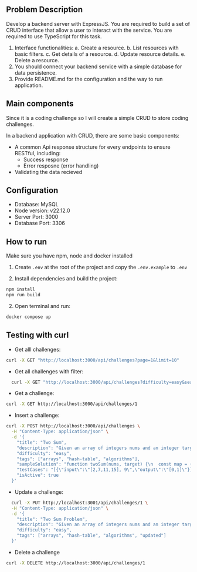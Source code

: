## Problem Description

Develop a backend server with ExpressJS. You are required to build a set of CRUD interface that allow a user to interact with the service. You are required to use TypeScript for this task.
1. Interface functionalities:
a. Create a resource.
b. List resources with basic filters.
c. Get details of a resource.
d. Update resource details.
e. Delete a resource.
2. You should connect your backend service with a simple database for data persistence.
3. Provide README.md for the configuration and the way to run application.


## Main components

Since it is a coding challenge so I will create a simple CRUD to store coding challenges.

In a backend application with CRUD, there are some basic components:

- A common Api response structure for every endpoints to ensure RESTful, including:
    - Success response
    - Error resposne (error handling)
- Validating the data recieved

## Configuration

- Database: MySQL
- Node version: v22.12.0
- Server Port: 3000
- Database Port: 3306

## How to run

Make sure you have npm, node and docker installed

1. Create `.env` at the root of the project and copy the `.env.example` to `.env`

2. Install dependencies and build the project:
```bash
npm install
npm run build
```

2. Open terminal and run:
```bash
docker compose up
```
## Testing with curl

- Get alll challenges:

```bash
curl -X GET "http://localhost:3000/api/challenges?page=1&limit=10"
```

- Get all challenges with filter:
```bash
  curl -X GET "http://localhost:3000/api/challenges?difficulty=easy&search=array&isActive=true
```

- Get a challenge:
 ```bash
 curl -X GET http://localhost:3000/api/challenges/1
 ```

- Insert a challenge:
```bash
curl -X POST http://localhost:3000/api/challenges \
  -H "Content-Type: application/json" \
  -d '{
    "title": "Two Sum",
    "description": "Given an array of integers nums and an integer target, return indices of the two numbers such that they add up to target.",
    "difficulty": "easy",
    "tags": ["arrays", "hash-table", "algorithms"],
    "sampleSolution": "function twoSum(nums, target) {\n  const map = {};\n  for (let i = 0; i < nums.length; i++) {\n    const complement = target - nums[i];\n    if (map[complement] !== undefined) {\n      return [map[complement], i];\n    }\n    map[nums[i]] = i;\n  }\n  return [];\n}",
    "testCases": "[{\"input\":\"[2,7,11,15], 9\",\"output\":\"[0,1]\"}]",
    "isActive": true
  }'
```

- Update a challenge:
```bash
  curl -X PUT http://localhost:3001/api/challenges/1 \
  -H "Content-Type: application/json" \
  -d '{
    "title": "Two Sum Problem",
    "description": "Given an array of integers nums and an integer target, return indices of the two numbers such that they add up to target. You may assume that each input would have exactly one solution.",
    "difficulty": "easy",
    "tags": ["arrays", "hash-table", "algorithms", "updated"]
  }'
```

- Delete a challenge

```bash
curl -X DELETE http://localhost:3000/api/challenges/1
```